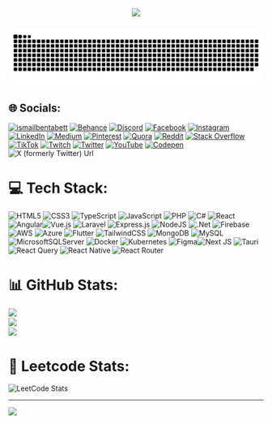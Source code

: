 <div align="center">
  <img height="200" src="https://media.licdn.com/dms/image/D4E16AQEoY-sxFLABnw/profile-displaybackgroundimage-shrink_350_1400/0/1697846332515?e=1704931200&v=beta&t=cliTXW8o2lBDSih912t7h9YTnqRtCMv-Dc3O1lFC-DU"  />
</div>

###

<img src="https://raw.githubusercontent.com/ismailbentabett/ismailbentabett/output/snake.svg" alt="Snake animation" />

###
## 🌐 Socials:
[![ismailbentabett](https://img.shields.io/badge/portfolio-ismailbentabett-blue)](https://ismailbentabett.github.io/)
[![Behance](https://img.shields.io/badge/Behance-1769ff?logo=behance&logoColor=white)](https://behance.net/ismailbentabett) [![Discord](https://img.shields.io/badge/Discord-%237289DA.svg?logo=discord&logoColor=white)](https://discord.gg/ismailbentabett) [![Facebook](https://img.shields.io/badge/Facebook-%231877F2.svg?logo=Facebook&logoColor=white)](https://facebook.com/ismailbentabett) [![Instagram](https://img.shields.io/badge/Instagram-%23E4405F.svg?logo=Instagram&logoColor=white)](https://instagram.com/ismailbentabett) [![LinkedIn](https://img.shields.io/badge/LinkedIn-%230077B5.svg?logo=linkedin&logoColor=white)](https://linkedin.com/in/ismailbentabett) [![Medium](https://img.shields.io/badge/Medium-12100E?logo=medium&logoColor=white)](https://medium.com/@ismailbentabett) [![Pinterest](https://img.shields.io/badge/Pinterest-%23E60023.svg?logo=Pinterest&logoColor=white)](https://pinterest.com/ismailbentabett) [![Quora](https://img.shields.io/badge/Quora-%23B92B27.svg?logo=Quora&logoColor=white)](https://quora.com/profile/ismailbentabett) [![Reddit](https://img.shields.io/badge/Reddit-%23FF4500.svg?logo=Reddit&logoColor=white)](https://reddit.com/user/ismailbentabett) [![Stack Overflow](https://img.shields.io/badge/-Stackoverflow-FE7A16?logo=stack-overflow&logoColor=white)](https://stackoverflow.com/users/ismailbentabett) [![TikTok](https://img.shields.io/badge/TikTok-%23000000.svg?logo=TikTok&logoColor=white)](https://tiktok.com/@ismailbentabett) [![Twitch](https://img.shields.io/badge/Twitch-%239146FF.svg?logo=Twitch&logoColor=white)](https://twitch.tv/ismailbentabett) [![Twitter](https://img.shields.io/badge/Twitter-%231DA1F2.svg?logo=Twitter&logoColor=white)](https://twitter.com/ismailbentabett) [![YouTube](https://img.shields.io/badge/YouTube-%23FF0000.svg?logo=YouTube&logoColor=white)](https://youtube.com/@ismailbentabett) [![Codepen](https://img.shields.io/badge/Codepen-000000?style=for-the-badge&logo=codepen&logoColor=white)](https://codepen.io/ismailbentabett) 
![X (formerly Twitter) Url](https://img.shields.io/twitter/follow/ismailbentabett)

# 💻 Tech Stack:
![HTML5](https://img.shields.io/badge/html5-%23E34F26.svg?style=for-the-badge&logo=html5&logoColor=white) ![CSS3](https://img.shields.io/badge/css3-%231572B6.svg?style=for-the-badge&logo=css3&logoColor=white) ![TypeScript](https://img.shields.io/badge/typescript-%23007ACC.svg?style=for-the-badge&logo=typescript&logoColor=white) ![JavaScript](https://img.shields.io/badge/javascript-%23323330.svg?style=for-the-badge&logo=javascript&logoColor=%23F7DF1E) ![PHP](https://img.shields.io/badge/php-%23777BB4.svg?style=for-the-badge&logo=php&logoColor=white) ![C#](https://img.shields.io/badge/c%23-%23239120.svg?style=for-the-badge&logo=c-sharp&logoColor=white) ![React](https://img.shields.io/badge/react-%2320232a.svg?style=for-the-badge&logo=react&logoColor=%2361DAFB) ![Angular](https://img.shields.io/badge/angular-%23DD0031.svg?style=for-the-badge&logo=angular&logoColor=white)![Vue.js](https://img.shields.io/badge/vuejs-%2335495e.svg?style=for-the-badge&logo=vuedotjs&logoColor=%234FC08D) ![Laravel](https://img.shields.io/badge/laravel-%23FF2D20.svg?style=for-the-badge&logo=laravel&logoColor=white) ![Express.js](https://img.shields.io/badge/express.js-%23404d59.svg?style=for-the-badge&logo=express&logoColor=%2361DAFB) ![NodeJS](https://img.shields.io/badge/node.js-6DA55F?style=for-the-badge&logo=node.js&logoColor=white) ![.Net](https://img.shields.io/badge/.NET-5C2D91?style=for-the-badge&logo=.net&logoColor=white) ![Firebase](https://img.shields.io/badge/firebase-%23039BE5.svg?style=for-the-badge&logo=firebase)       ![AWS](https://img.shields.io/badge/AWS-%23FF9900.svg?style=for-the-badge&logo=amazon-aws&logoColor=white) ![Azure](https://img.shields.io/badge/azure-%230072C6.svg?style=for-the-badge&logo=azure-devops&logoColor=white)   ![Flutter](https://img.shields.io/badge/Flutter-%2302569B.svg?style=for-the-badge&logo=Flutter&logoColor=white)  ![TailwindCSS](https://img.shields.io/badge/tailwindcss-%2338B2AC.svg?style=for-the-badge&logo=tailwind-css&logoColor=white)  ![MongoDB](https://img.shields.io/badge/MongoDB-%234ea94b.svg?style=for-the-badge&logo=mongodb&logoColor=white) ![MySQL](https://img.shields.io/badge/mysql-%2300f.svg?style=for-the-badge&logo=mysql&logoColor=white) ![MicrosoftSQLServer](https://img.shields.io/badge/Microsoft%20SQL%20Sever-CC2927?style=for-the-badge&logo=microsoft%20sql%20server&logoColor=white) 	 ![Docker](https://img.shields.io/badge/docker-%230db7ed.svg?style=for-the-badge&logo=docker&logoColor=white) ![Kubernetes](https://img.shields.io/badge/kubernetes-%23326ce5.svg?style=for-the-badge&logo=kubernetes&logoColor=white) ![Figma](https://img.shields.io/badge/figma-%23F24E1E.svg?style=for-the-badge&logo=figma&logoColor=white)![Next JS](https://img.shields.io/badge/Next-black?style=for-the-badge&logo=next.js&logoColor=white) ![Tauri](https://img.shields.io/badge/tauri-%2324C8DB.svg?style=for-the-badge&logo=tauri&logoColor=%23FFFFFF) ![React Query](https://img.shields.io/badge/-React%20Query-FF4154?style=for-the-badge&logo=react%20query&logoColor=white) ![React Native](https://img.shields.io/badge/react_native-%2320232a.svg?style=for-the-badge&logo=react&logoColor=%2361DAFB) ![React Router](https://img.shields.io/badge/React_Router-CA4245?style=for-the-badge&logo=react-router&logoColor=white)
# 📊 GitHub Stats: 
![](https://github-readme-stats-6ijsh5lcg-xisben2001x.vercel.app/api?username=ismailbentabett&theme=dark&hide_border=false&show_icons=false&include_all_commits=true)<br/>
![](https://github-readme-streak-stats.herokuapp.com/?user=ismailbentabett&theme=dark&hide_border=false)<br/>
![](https://github-readme-stats-6ijsh5lcg-xisben2001x.vercel.app/api/top-langs/?username=ismailbentabett&theme=dark&hide_border=false&include_all_commits=true&count_private=true&layout=compact&langs_count=20)

# 🚀 Leetcode Stats: 

![LeetCode Stats](https://leetcard.jacoblin.cool/ismailbentabett?theme=dark&font=Cherry%20Swash&ext=heatmap)

---
[![](https://visitcount.itsvg.in/api?id=ismailbentabett&icon=0&color=0)](https://visitcount.itsvg.in)

